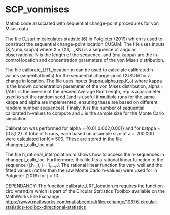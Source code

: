 # SCP_vonmises
Matlab code associated with sequential change-point procedures for von Mises data

The file D_stat.m calculates statistic (6) in Potgieter (2019) which is used to construct the 
sequential change-point location CUSUM. The file uses inputs (X,N,mu,kappa) where X = (X1,...,XN) 
is a sequence of angular observations, N is the length of the sequence, and (mu,kappa) are the 
in-control location and concentration parameters of the von Mises distribution.

The file calibrate_LRT_location.m can be used to calculate calibrated h-values (seqential limits) for
the sequential change-point CUSUM for a change in location. The file uses inputs (kappa,alpha,rep,K,J)
where kappa is the known concentration parameter of the von Mises distribution, alpha = 1/ARL is the 
inverse of the desired Average Run Length, rep is a parameter used to set the random seed (and is useful 
if multiple runs for the same kappa and alpha are implemented, ensuring these are based on different random
number sequences). Finally, K is the number of sequential calibrated h-values to compute and J is the
sample size for the Monte Carlo simulation.

Calibration was performed for alpha = {0.01,0.002,0.001} and for katppa = {0.5,1,2}. A total of 5 runs, 
each based on a sample size of J = 200,000 were calculated for K = 500. These are stored in the file
changept_calb_loc.mat.

The file h_rational_interpolation.m shows how to access the h-sequences in changept_calb_loc. Furthermore,
this file fits a rational linear function to the sequence (j,h_j), j = 1,...,J. The rational linear
function fits very well and the fitted values (rather than the raw Monte Carlo h-values) were used for
in Potgieter (2019) for j > 10.

DEPENDANCY: The function calibrate_LRT_location.m requires the function circ_vmrnd.m which is part of
            the Circular Statistics Toolbox available on the MathWorks File Exchange. 
            https://www.mathworks.com/matlabcentral/fileexchange/10676-circular-statistics-toolbox-directional-statistics
